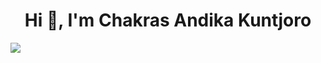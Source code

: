 <p align="center">
  <h1 align="center">Hi 👋, I'm Chakras Andika Kuntjoro</h1>
</p>

<p align="center">
  <div>
    <img src="https://skillicons.dev/icons?i=ruby,rails,nestjs,react,py,nextjs,tailwind,mongodb,postgres,heroku" />
  </div>
</p>

<p  align="center">
</p>
